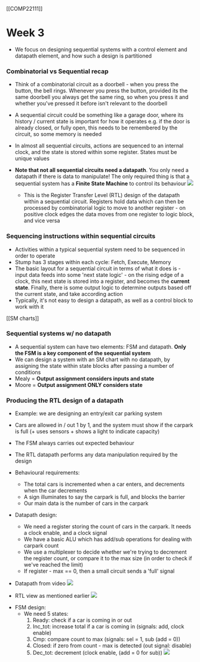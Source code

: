
[[COMP22111]]
# Week 3
- We focus on designing sequential systems with a control element and datapath element, and how such a design is partitioned

### Combinatorial vs Sequential recap
- Think of a combinatorial circuit as a doorbell - when you press the button, the bell rings. Whenever you press the button, provided its the same doorbell you always get the same ring, so when you press it and whether you've pressed it before isn't relevant to the doorbell

- A sequential circuit could be something like a garage door, where its history / current state is important for how it operates e.g. if the door is already closed, or fully open, this needs to be remembered by the circuit, so some memory is needed
- In almost all sequential circuits, actions are sequenced to an internal clock, and the state is stored within some register. States must be unique values
- **Note that not all sequential circuits need a datapath**. You only need a datapath if there is data to manipulate! The only required thing is that a sequential system has a **Finite State Machine** to control its behaviour
![](https://i.imgur.com/Fsqz5z1.png)

  - This is the Register Transfer Level (RTL) design of the datapath within a sequential circuit. Registers hold data which can then be processed by combinatorial logic to move to another register - on positive clock edges the data moves from one register to logic block, and vice versa

### Sequencing instructions within sequential circuits
- Activities within a typical sequential system need to be sequenced in order to operate
- Stump has 3 stages within each cycle: Fetch, Execute, Memory
- The basic layout for a sequential circuit in terms of what it does is - input data feeds into some 'next state logic' - on the rising edge of a clock, this next state is stored into a register, and becomes the **current state**. Finally, there is some output logic to determine outputs based off the current state, and take according action
- Typically, it's not easy to design a datapath, as well as a control block to work with it

[[SM charts]]

### Sequential systems w/ no datapath
- A sequential system can have two elements: FSM and datapath. **Only the FSM is a key component of the sequential system**
- We can design a system with an SM chart with no datapath, by assigning the state within state blocks after passing a number of conditions
- Mealy = **Output assignment considers inputs and state**
- Moore = **Output assignment ONLY considers state**

### Producing the RTL design of a datapath
- Example: we are designing an entry/exit car parking system
- Cars are allowed in / out 1 by 1, and the system must show if the carpark is full (+ uses sensors + shows a light to indicate capacity)
- The FSM always carries out expected behaviour
- The RTL datapath performs any data manipulation required by the design

- Behavioural requirements:
	- The total cars is incremented when a car enters, and decrements when the car decrements
	- A sign illuminates to say the carpark is full, and blocks the barrier
	- Our main data is the number of cars in the carpark

- Datapath design:
	- We need a register storing the count of cars in the carpark. It needs a clock enable, and a clock signal
	- We have a basic ALU which has add/sub operations for dealing with carpark count
	- We use a multiplexer to decide whether we're trying to decrement the register count, or compare it to the max size (in order to check if we've reached the limit)
	- If register - max == 0, then a small circuit sends a 'full' signal
- Datapath from video
![](https://i.imgur.com/JGuz4Uw.png)

+ RTL view as mentioned earlier
![](https://i.imgur.com/cctjXEa.png)


- FSM design:
	- We need 5 states:
	  1. Ready: check if a car is coming in or out
	  2. Inc_tot: increase total if a car is coming in (signals: add, clock enable)
	  3. Cmp: compare count to max (signals: sel = 1, sub (add = 0))
	  4. Closed: if zero from count - max is detected (out signal: disable)
	  5. Dec_tot: decrement (clock enable, (add = 0 for sub))
![](https://i.imgur.com/ZLucXT0.png)
